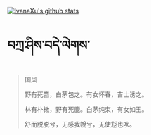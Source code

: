 [![IvanaXu's github stats](https://github-readme-stats.vercel.app/api?username=IvanaXu&show_icons=true&theme=vue-dark)](https://github.com/anuraghazra/github-readme-stats)
# བཀྲ་ཤིས་བདེ་ལེགས་
> 国风
> 
> 野有死麕，白茅包之。有女怀春，吉士诱之。
> 
> 林有朴樕，野有死鹿。白茅纯束，有女如玉。
> 
> 舒而脱脱兮，无感我帨兮，无使尨也吠。
>